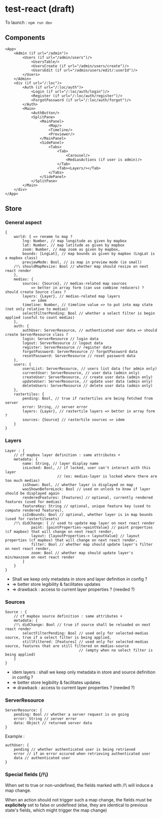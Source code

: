 # test-react (draft)

To launch : ``npm run dev``

## Components

```
<App>
	<Admin (if url="/admin")>
		<Users (if url="/admin/users")/>
			<UsersTable/>
			<UsersCreate (if url="/admin/users/create")/>
			<UsersEdit (if url="/admin/users/edit/:userId")/>
		</Users>
	</Admin>
	<div (if url="/:loc")>
		<Auth (if url="/:loc/auth")>
			<Login (if url="/:loc/auth/login")/>
			<Register (if url="/:loc/auth/register")/>
			<ForgotPassword (if url="/:loc/auth/forgot")/>
		</Auth>
		<Main>
			<AuthButton/>
			<SplitPane>
				<MainPanel>
					<Map/>
					<Timeline/>
					<Previewer/>
				</MainPanel>
				<SidePanel>
					<Tabs>
						<Tab>
							<Carousel/>
							<MediasActions (if user is admin)/>
						</Tab>
						<Tab><Layers/></Tab>
					</Tabs>
				</SidePanel>
			</SplitPane>
		</Main>
	</div>
</App>
```

## Store

### General aspect

```
{
	world: { => rename to map ?
		lng: Number, // map longitude as given by mapbox
		lat: Number, // map latitude as given by mapbox
		zoom: Number, // map zoom as given by mapbox,
		bounds: [LngLat], // map bounds as given by mapbox (LngLat is a mapbox class)
		previewMode: Bool, // is map in preview mode (ie small)
	/!\	shouldMapResize: Bool // whether map should resize on next react render
	},
	medias: {
		sources: {Source}, // medias-related map sources 
			=> better in array form (can use combine reducers) ? should create Source class ?
		layers: {Layer}, // medias-related map layers 
			=> idem
		timeline: Number, // timeline value => to put into map state (not only relative to medias)
		selectFilterPending: Bool // whether a select filter is begin applied (useful to count medias)
	},
	auth: {
		authUser: ServerResource, // authenticated user data => should create ServerResource class ?
		login: ServerResource // login data
		logout: ServerResource // logout data
		register: ServerResource // register data
		forgotPassword: ServerResource // forgotPassword data
		resetPassword: ServerResource // reset password data
	},
	users: {
		usersList: ServerResource, // users list data (for admin only)
		currentUser: ServerResource, // user data (admin only)
		createUser: ServerResource, // create user data (admin only)
		updateUser: ServerResource,	// update user data (admin only)
		deleteUsers: ServerResource // delete user data (admin only)
	},
	rastertiles: {
		pending: Bool, // true if rastertiles are being fetched from server
		error: String, // server error
		layers: {Layer}, // rastertile layers => better in array form ?
		sources: {Source} // rastertile sources => idem
	}
}
```

### Layers

```
Layer : {
	// cf mapbox layer definition : same attributes +
	metadata: {
		name: String, // layer display name
		isLocked: Bool, // if locked, user can't interact with this layer 
						// (ex: medias-layer is locked where there are too much medias)
		isShown: Bool, // whether layer is displayed on map
		wasShownBeforeLock: Bool // used on unlock to know if layer should be displayed again
		renderedFeatures: [Features] // optional, currently rendered features (used for medias)
		featureKey: String // optional, unique feature key (used to compute rendered features),
		isInBounds: Bool // optional, whether layer is in map bounds (used for rastertilesets)
	/!\ didChange: { // used to update map layer on next react render
			paint: {paintProperties->paintValue} // paint properties (cf mapbox) that will change on next react render,
			layout: {layoutProperties-> layoutValue} // layout properties (cf mapbox) that will change on next react render,
			filter: Bool // whether map should update layer's filter on next react render,
			zoom: Bool // whether map should update layer's min/maxzoom on next react render
		}
	}
}
```

* Shall we keep only metadata in store and layer definition in config ?
* => better store legibility & facilitates updates
* => drawback : access to current layer properties ? (needed ?)

### Sources

```
Source : {
	// cf mapbox source definition : same attributes +
	metadata: {
	/!\ didChange: Bool // true if source shall be reloaded on next react render
		selectFilterPending: Bool // used only for selected-medias source, true if a select filter is being applied,
		stillFiltered: [Features] // used only for selected-medias source, features that are still filtered on medias-source
								  // (empty when no select filter is being applied)
	}
}
```
* idem layers : shall we keep only metadata in store and source definition in config ?
* => better store legibility & facilitates updates
* => drawback : access to current layer properties ? (needed ?)


### ServerResource

```
ServerResource: {
	pending: Bool // whether a server request is on going
	error: String // server error
	data: Object // returned server data
}
```

Example : 
```
authUser: {
	pending // whether authenticated user is being retrieved
	error // if an error occured when retrieving authenticated user
	data // authenticated user
}
```

### Special fields (/!\\) 

When set to true or non-undefined, the fields marked with /!\ will induce a map change.

When an action should not trigger such a map change, the fields must be **explicitely** set to false or undefined 
(else, they are identical to previous state's fields, which might trigger the map change)